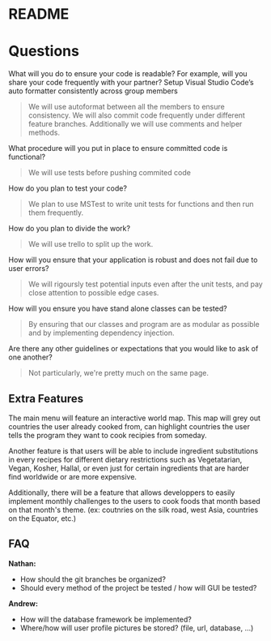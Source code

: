 # README

# Questions

What will you do to ensure your code is readable? For example, will you share your code frequently with your partner? Setup Visual Studio Code’s auto formatter consistently across group members

> We will use autoformat between all the members to ensure consistency. We will also commit code frequently under different feature branches. Additionally we will use comments and helper methods.


What procedure will you put in place to ensure committed code is functional?

> We will use tests before pushing commited code


How do you plan to test your code?	

> We plan to use MSTest to write unit tests for functions and then run them frequently.


How do you plan to divide the work?

> We will use trello to split up the work.


How will you ensure that your application is robust and does not fail due to user errors?

> We will rigoursly test potential inputs even after the unit tests, and pay close attention to possible edge cases.


How will you ensure you have stand alone classes can be tested?

> By ensuring that our classes and program are as modular as possible and by implementing dependency injection.


Are there any other guidelines or expectations that you would like to ask of one another?

> Not particularly, we're pretty much on the same page.


## Extra Features

The main menu will feature an interactive world map. This map will grey out countries the user already cooked from, can highlight countries the user tells the program they want to cook recipies from someday.

Another feature is that users will be able to include ingredient substitutions in every recipes for different dietary restrictions such as Vegetatarian, Vegan, Kosher, Hallal, or even just for certain ingredients that are harder find worldwide or are more expensive.

Additionally, there will be a feature that allows developpers to easily implement monthly challenges to the users to cook foods that month based on that month's theme. (ex: coutnries on the silk road, west Asia, countries on the Equator, etc.)

## FAQ

**Nathan:**
- How should the git branches be organized?
- Should every method of the project be tested / how will GUI be tested?

**Andrew:**
- How will the database framework be implemented?
- Where/how will user profile pictures be stored? (file, url, database, ...)
